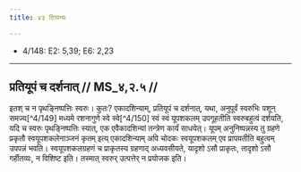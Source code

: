 ```yaml
---
title: ४३ टिप्पन्यः

---
```

- 4/148: E2: 5,39; E6: 2,23

____________________________________________


## प्रतियूपं च दर्शनात् // MS_४,२.५ //

इतश् च न पृथङ्निष्पत्तिः स्वरुः। कुतः? एकादशिन्याम्, प्रतियूपं च दर्शनात्, यथा, अनुपूर्वं स्वरुभिः पशून् समज्य[^4/149] मध्यमे रशनागुणे स्वे स्वे[^4/150] स्वं स्वं यूपशकलम् उपगूहतीति स्वरुबहुत्वं दर्शयति, यदि च स्वरुः पृथङ्निष्पत्तिः स्यात्, एक एवैकादशिन्यां तन्त्रेण कार्यं साधयेत्। यूपम् अनुनिष्पन्नस्य तु ग्रहणे प्रकृतौ स्वयूपशकलेनाञ्जनं कृतम् इत्य् एकादशिन्याम् अपि चोदकः स्वयूपशकलम् एव प्रापयतीति बहुत्वम् उपपन्नं भवति। स्वयूपशकलग्रहणं च प्राकृतस्य ग्रहणाद् अध्यवसीयते, यादृशो ऽसौ प्राकृतः, तादृशो ऽसौ गर्हीतव्यः, न विशिष्ट इति। तस्मात् स्वरुर् उत्पत्तेर् न प्रयोजक इति।
